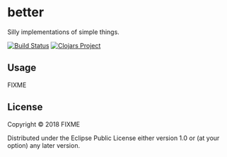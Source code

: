 # better

Silly implementations of simple things.

[![Build Status](https://travis-ci.org/juhmelo/better.svg?branch=master)](https://travis-ci.org/juhmelo/better)
[![Clojars Project](https://img.shields.io/clojars/v/better.svg)](https://clojars.org/better)
## Usage

FIXME

## License

Copyright © 2018 FIXME
 
Distributed under the Eclipse Public License either version 1.0 or (at
your option) any later version.
